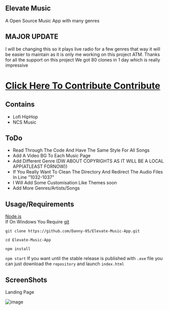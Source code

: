 
## Elevate Music

A Open Source Music App with many genres

## MAJOR UPDATE
I will be changing this so it plays live radio for a few genres that way it will be easier to maintain as it is only me working on this project ATM.
Thanks for all the support on this project We got 80 clones in 1 day which is really impressive
<h1><a href="CONTRIBUTING.md">Click Here To Contribute Contribute</a></h1>

## Contains

- Lofi HipHop
- NCS Music


## ToDo
- Read Through The Code And Have The Same Style For All Songs <br>
- Add A Video BG To Each Music Page <br>
- Add Different Genre (DW ABOUT COPYRIGHTS AS IT WILL BE A LOCAL APP(ATLEAST FORNOW))
- If You Really Want To Clean The Directory And Redirect The Audio Files In Line "1032-1037"
- I Will Add Some Customisation Like Themes soon
- Add More Genres/Artists/Songs

## Usage/Requirements

<a href="https://nodejs.org/en/">Node.js</a><br>
If On Windows You Require <a href="https://git-scm.com/">git</a>

`
git clone https://github.com/Danny-05/Elevate-Music-App.git
`
<br>

`
cd Elevate-Music-App
`
<br>

`
npm install
`
<br>

`
npm start
`
If you want until the stable release is published with `.exe` file you can just download the `repository` and launch `index.html`
## ScreenShots

Landing Page

![image](https://imgur.com/4TSCRp4.png)

